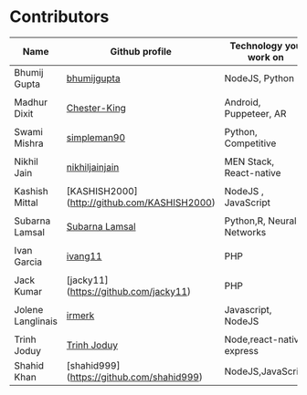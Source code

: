 # Contributors
| <b>Name            | Github profile                                  | Technology you work on</b> |
| ------------       | ----------------------------------------------- | -------------------------- |
| Bhumij Gupta       | [bhumijgupta](https://github.com/bhumijgupta)   | NodeJS, Python             |
|                    |                                                 |                            |
| Madhur Dixit       | [Chester-King](https://github.com/Chester-King) | Android, Puppeteer, AR     |
|                    |                                                 |                            |
| Swami Mishra       | [simpleman90](https://github.com/simpleman90)   | Python, Competitive        |
|                    |                                                 |                            |
| Nikhil Jain        | [nikhiljainjain](https://github.com/nikhiljainjain)| MEN Stack, React-native |
|                    |                                                 |                            |
|Kashish Mittal      | [KASHISH2000] (http://github.com/KASHISH2000)   | NodeJS , JavaScript        |
|                    |                                                 |                            |
|Subarna Lamsal      | [Subarna Lamsal](https://github.com/Subarna578) | Python,R, Neural Networks  |
|                    |                                                 |                            |
| Ivan Garcia        | [ivang11](https://github.com/ivang11)           | PHP                        |
|                    |                                                 |                            |
| Jack Kumar         | [jacky11] (https://github.com/jacky11)          | PHP                        |
|                    |                                                 |                            |
| Jolene Langlinais  | [irmerk](https://github.com/irmerk)             | Javascript, NodeJS         |
|                    |                                                 |                            |
|Trinh Joduy         | [Trinh Joduy](https://github.com/trinhminhhieu) | Node,react-native, express |
| Shahid Khan        | [shahid999] (https://github.com/shahid999)      | NodeJS,JavaScript          |
